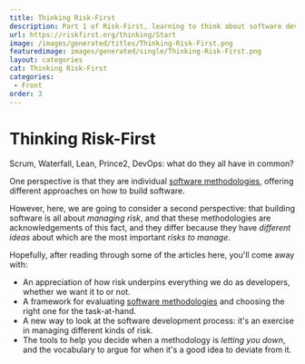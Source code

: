 ```yaml
---
title: Thinking Risk-First
description: Part 1 of Risk-First, learning to think about software development from the perspective of risk.
url: https://riskfirst.org/thinking/Start
image: /images/generated/titles/Thinking-Risk-First.png
featuredimage: images/generated/single/Thinking-Risk-First.png
layout: categories
cat: Thinking Risk-First
categories:
 - Front
order: 3
---
```



# Thinking Risk-First

Scrum, Waterfall, Lean, Prince2, DevOps:  what do they all have in common?  

One perspective is that they are individual [software methodologies](https://en.wikipedia.org/wiki/Software_development_process#Methodologies), offering different approaches on how to build software.

However, here, we are going to consider a second perspective:  that building software is all about _managing risk_, and that these methodologies are acknowledgements of this fact, and they differ because they have _different ideas_ about which are the most important _risks to manage_.

Hopefully, after reading through some of the articles here, you'll come away with:

- An appreciation of how risk underpins everything we do as developers, whether we want it to or not.
- A framework for evaluating [software methodologies](https://en.wikipedia.org/wiki/Software_development_process#Methodologies) and choosing the right one for the task-at-hand.
- A new way to look at the software development process: it's an exercise in managing different kinds of risk.
- The tools to help you decide when a methodology is _letting you down_, and the vocabulary to argue for when it's a good idea to deviate from it.


